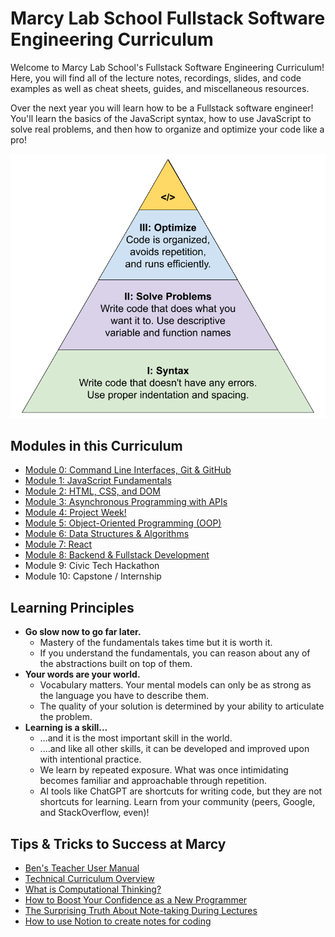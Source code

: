 # Marcy Lab School Fullstack Software Engineering Curriculum

Welcome to Marcy Lab School's Fullstack Software Engineering Curriculum! Here, you will find all of the lecture notes, recordings, slides, and code examples as well as cheat sheets, guides, and miscellaneous resources.

Over the next year you will learn how to be a Fullstack software engineer! You'll learn the basics of the JavaScript syntax, how to use JavaScript to solve real problems, and then how to organize and optimize your code like a pro!

![](../.gitbook/assets/Programming-Hierarchy.png)

## Modules in this Curriculum

- [Module 0: Command Line Interfaces, Git & GitHub](./mod-0-command-line-interfaces-git-and-github)
- [Module 1: JavaScript Fundamentals](./mod-1-javascript-fundamentals)
- [Module 2: HTML, CSS, and DOM](./mod-2-html-css-dom/README.md)
- [Module 3: Asynchronous Programming with APIs](./mod-3-async/README.md)
- [Module 4: Project Week!](./mod-4-project-week/)
- [Module 5: Object-Oriented Programming (OOP)](./mod-5-oop/)
- [Module 6: Data Structures & Algorithms](./mod-6-ds-a/)
- [Module 7: React](./mod-7-react/)
- [Module 8: Backend & Fullstack Development](./mod-8-backend/)
- Module 9: Civic Tech Hackathon
- Module 10: Capstone / Internship

## Learning Principles

- **Go slow now to go far later.**
    - Mastery of the fundamentals takes time but it is worth it.
    - If you understand the fundamentals, you can reason about any of the abstractions built on top of them.
- **Your words are your world.**
    - Vocabulary matters. Your mental models can only be as strong as the language you have to describe them.
    - The quality of your solution is determined by your ability to articulate the problem.
- **Learning is a skill...**
    - …and it is the most important skill in the world.
    - ....and like all other skills, it can be developed and improved upon with intentional practice.
    - We learn by repeated exposure. What was once intimidating becomes familiar and approachable through repetition.
    - AI tools like ChatGPT are shortcuts for writing code, but they are not shortcuts for learning. Learn from your community (peers, Google, and StackOverflow, even)!

## Tips & Tricks to Success at Marcy

- [Ben's Teacher User Manual](https://marcylabschool.notion.site/Ben-s-Teaching-User-Manual-afe86d2a9e314c6e91e8fa44ac3b2fa8)
- [Technical Curriculum Overview](https://docs.google.com/presentation/d/1DVShFW2-5n1rNWSiPx8AjL040WUfNxdoTBvO90uUYqE/edit)
- [What is Computational Thinking?](https://youtu.be/qbnTZCj0ugI)
- [How to Boost Your Confidence as a New Programmer](https://marcylabschool.notion.site/marcylabschool/How-to-Boost-Your-Confidence-as-a-New-Programmer-3e08b5dc231444adb5770228696041ac)
- [The Surprising Truth About Note-taking During Lectures](https://www.youtube.com/watch?v=cRQqH18wJgw&ab_channel=BenjaminKeep%2CPhD%2CJD)
- [How to use Notion to create notes for coding](https://www.youtube.com/watch?v=0h-WSrckaq8&ab_channel=InternetMadeCoder)